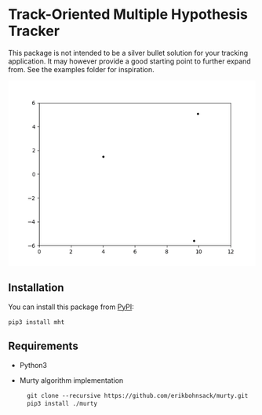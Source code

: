 # Track-Oriented Multiple Hypothesis Tracker

This package is not intended to be a silver bullet solution for your tracking application. It may however provide a good starting point to further expand from. See the examples folder for inspiration.

![alt text](doc/images/radar-animation-02.gif)

## Installation

You can install this package from [PyPI](https://pypi.org/project/mht/):

    pip3 install mht

## Requirements

- Python3
- Murty algorithm implementation

        git clone --recursive https://github.com/erikbohnsack/murty.git
        pip3 install ./murty
